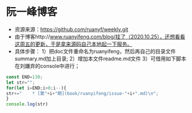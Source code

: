 # 阮一峰博客


- 资源来源：https://github.com/ruanyf/weekly.git
- 由于博客http://www.ruanyifeng.com/blog/挂了（2020.10.25），还想看看这周五的更新，于是拿来源码自己本地起一下服务。
- 具体步骤：
1）把doc文件重命名为ruanyifeng，然后再自己的目录文件summary.md加上目录;
2）增加本文件readme.md文件
3）可借用如下脚本在刘嫌弃的console中进行；
``` js
const END=130;
let str="";
for(let i=END;i>0;i--){
str+="    * [第"+i+"期](book/ruanyifeng/issue-"+i+".md)\n";
}
console.log(str)
```



